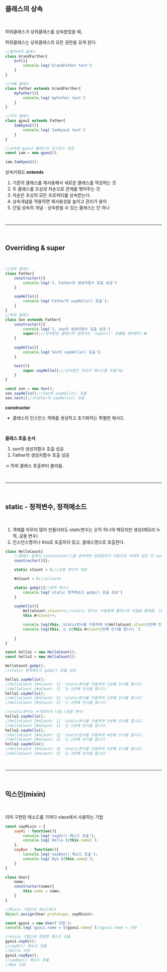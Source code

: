 ## __클래스의 상속__

<br>

하위클래스가 상위클래스를 상속받았을 때,

하위클래스는 상위클래스의 모든 권한을 갖게 된다.

```js
//할아버지 클래스
class GrandFarther{
    GrF(){
        console.log('GrandFather test')
    }
}

//아빠 클래스
class Father extends GrandFarther{
    myFather(){
        console.log('myFather test')
    }
}

//자식 클래스
class gyou1 extends Father{
    IamGyou1(){
        console.log('IamGyou1 test')
    }
}

//상속한 gyou1 클래스의 인스턴스 생성
const iam = new gyou1();

iam.IamGyou1();
```

상속키워드 __extends__

1. 기존의 클래스를 재사용해서 새로운 클래스를 작성하는 것
2. 두 클래스를 조상과 자손으로 관계를 맺어주는 것
3. 자손은 조상의 모든 프로퍼티를 상속받는다.
4. 상속개념을 적용하면 재사용성을 높이고 관리가 용이
5. 단일 상속의 개념 - 상속받을 수 있는 클래스는 단 하나

<br>

----

<br>

## __Overriding & super__

<br>

```js
//상위 클래스
class Father{
    constructor(){
        console.log('2. Father의 생성자함수 호출 성공')
    }

    sayHello(){
        console.log('Father의 sayHello() 호출');
    }
}
//하위 클래스
class Son extends Father{
    constructor(){
        console.log('1. son의 생성자함수 호출 성공')
        super();//상속받은 클래스의 생성자는 'super()' 호출을 해야한다.★
    }
    
    sayHello(){
        console.log('Son의 sayHello() 호출');
    }

    test(){
        super.sayHello();//상속받은 부모의 메소드를 호출가능
    }
}

const son = new Son();
son.sayHello();//Son의 sayHello() 호출
son.test();//Father의 sayHello() 호출
```
__constructor__
- 클래스의 인스턴스 객체를 생성하고 초기화하는 특별한 메서드

<br>

__클래스 호출 순서__

1. son의 생성자함수 호출 성공
2. Father의 생성자함수 호출 성공

→ 하위 클래스 호출부터 불러옴.

<br>

----

<br>

## __static - 정적변수, 정적메소드__

<br>

   1. 객체를 아무리 많이 만들더라도 static변수는 오직 하나의 메모리만 생성(메모리 누적, 공용 변수)
   2. 인스턴스명이나 this로 호출하지 않고, 클래스명으로 호출한다.

```js
class HelloCount{
    //클래스 설계시 constructor()를 생략하면 컴파일러가 자동으로 아래와 같은 빈 constructor()를 하나 만들어서 넣어준다. 따라서 아래의 빈 constructor()는 여기에선 생략가능하다.
    constructor(){};

    static sCount = 0;//공용 변수의 개념

    #nCount = 0;//private

    static goUp(){//정적 메소드
        console.log('static 정적메소드 goUp() 호출 성공')
    }
    
    sayHello(){
        HelloCount.sCount++;//static 변수는 사용할때 클래스의 이름을 붙여줌. this는 에러남.
        this.#nCount++;

        console.log(this,`static변수를 이용하여 ${HelloCount.sCount}번째 인사를 합니다.`)
        console.log(this,`는 ${this.#nCount}번째 인사를 합니다.`)
        
    }
}

const hello1 = new HelloCount();
const hello2 = new HelloCount();

HelloCount.goUp();
//static 정적메소드 goUp() 호출 성공

hello1.sayHello();
//HelloCount {#nCount: 1} 'static변수를 이용하여 1번째 인사를 합니다.'
//HelloCount {#nCount: 1} '는 1번째 인사를 합니다.'
hello1.sayHello();
//HelloCount {#nCount: 2} 'static변수를 이용하여 2번째 인사를 합니다.'
//HelloCount {#nCount: 2} '는 2번째 인사를 합니다.'

//static변수는 누적되어서 나옴.(공용 변수)
hello2.sayHello();
//HelloCount {#nCount: 1} 'static변수를 이용하여 3번째 인사를 합니다.'
//HelloCount {#nCount: 1} '는 1번째 인사를 합니다.'
hello2.sayHello();
//HelloCount {#nCount: 2} 'static변수를 이용하여 4번째 인사를 합니다.'
//HelloCount {#nCount: 2} '는 2번째 인사를 합니다.'
hello2.sayHello();
//HelloCount {#nCount: 3} 'static변수를 이용하여 5번째 인사를 합니다.'
//HelloCount {#nCount: 3} '는 3번째 인사를 합니다.'
```

<br>

----

<br>

## __믹스인(mixin)__

<br>

이미 구현된 메소드를 가져다 class에서 사용하는 기법

```js
const sayMixin = {
    sayHi : function(){
        console.log('sayHi() 메소드 호출');
        console.log(`Hello ${this.name}`);
    },
    sayBye : function(){
        console.log('sayBye() 메소드 호출');
        console.log(`Bye ${this.name}`);
    }
}

class User{
    name;
    constructor(name){
        this.name = name;
    }
}

//Mixin 기법으로 메소드복사
Object.assign(User.prototype, sayMixin);

const gyou1 = new User('규원');
console.log(`gyou1.name = ${gyou1.name}`)//gyou1.name = 규원

//mixin 기법으로 연결한 메소드 호출
gyou1.sayHi();
//sayHi() 메소드 호출
//Hello 규원
gyou1.sayBye();
//sayBye() 메소드 호출
//Bye 규원
```